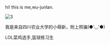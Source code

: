 hi! this is me,wu-junlan.

![3](https://user-images.githubusercontent.com/49891220/171350050-b9fc6dcf-a4c9-44c1-875b-aa1a2cbfcf76.jpg)

我是来自四川农业大学的小萌新，附上照骗(●'◡'●)

LOL菜鸡选手,篮球练习生

<!--

**Here are some ideas to get you started:**

🙋‍♀️ A short introduction - what is your organization all about?
🌈 Contribution guidelines - how can the community get involved?
👩‍💻 Useful resources - where can the community find your docs? Is there anything else the community should know?
🍿 Fun facts - what does your team eat for breakfast?
🧙 Remember, you can do mighty things with the power of [Markdown](https://docs.github.com/github/writing-on-github/getting-started-with-writing-and-formatting-on-github/basic-writing-and-formatting-syntax)
-->
